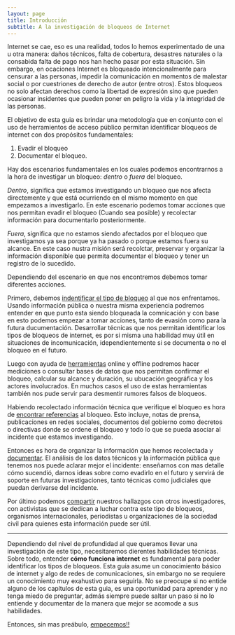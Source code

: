 ```yaml
---
layout: page
title: Introducción
subtitle: A la investigación de bloqueos de Internet
---
```


Internet se cae, eso es una realidad, todos lo hemos experimentado de una u otra manera: daños técnicos, falta de cobertura, desastres naturales o la consabida falta de pago nos han hecho pasar por esta situación. Sin embargo, en ocaciones Internet es bloqueado intencionalmente para censurar a las personas, impedir la comunicación en momentos de malestar social o por cuestriones de derecho de autor (entre otros). Estos bloqueos no solo afectan derechos como la libertad de expresión sino que pueden ocasionar insidentes que pueden poner en peligro la vida y la integridad de las personas.
  
El objetivo de esta guia es brindar una metodología que en conjunto con el uso de herramientos de acceso público permitan identificar bloqueos de internet con dos propósitos fundamentales:

1. Evadir el bloqueo
2. Documentar el bloqueo.

Hay dos escenarios fundamentales en los cuales podemos encontrarnos a la hora de investigar un bloqueo: _dentro_ o _fuera_ del bloqueo.

_Dentro_, significa que estamos investigando un bloqueo que nos afecta directemente y que está ocurriendo en el mismo momento en que empezamos a investigarlo. En este escenario podemos tomar acciones que nos permitan evadir el bloqueo (Cuando sea posible) y recolectar información para documentarlo posteriormente. 

_Fuera_, significa que no estamos siendo afectados por el bloqueo que investigamos ya sea porque ya ha pasado o porque estamos fuera su alcance. En este caso nustra misión será recolctar, preservar y organizar la información disponible que permita documentar el bloqueo y tener un registro de lo sucedido.

Dependiendo del escenario en que nos encontremos debemos tomar diferentes acciones.

Primero, debemos [indentificar el tipo de bloqueo](guia/identificar) al que nos enfrentamos. Usando información pública o nuestra misma experiencia podremos entender en que punto esta siendo bloqueada la comnicación y con base en esto podemos empezar a tomar acciones, tanto de evasión como para la futura ducumentación. Desarrollar técnicas que nos permitan identificar los tipos de bloqueos de internet, es por si misma una habilidad muy útil en situaciones de incomunicación, idependientemente si se documenta o no el bloqueo en el futuro.

Luego con ayuda de [herramientas](herramientas) online y offline podremos hacer mediciones o consultar bases de datos que nos permitan confirmar el bloqueo, calcular su alcance y duración, su ubucación geográfica y los actores involucrados. En muchos casos el uso de estas herramientas también nos pude servir para desmentir rumores falsos de bloqueos. 

Habiendo recolectado información técnica que verifique el bloqueo es hora de [encontrar referencias](referencias) al bloqueo. Esto incluye, notas de prensa, publicaciones en redes sociales, documentos del gobierno como decretos o directivas donde se ordene el bloqueo y todo lo que se pueda asociar al incidente que estamos investigando.

Entonces es hora de organizar la información que hemos recolectada y [documentar](documentar). El análisis de los datos técnicos y la información pública que tenemos nos puede aclarar mejor el incidente: enseñarnos con mas detalle cómo sucendió, darnos ideas sobre como evadirlo en el futuro y servirá de soporte en futuras investigaciones, tanto técnicas como judiciales que puedan derivarse del incidente.

Por último podemos [compartir](difundir) nuestros hallazgos con otros investigadores, con activistas que se dedican a luchar contra este tipo de bloqueos, organismos internacionales, periodistas u organizaciones de la sociedad civil para quienes esta información puede ser útil.

---
Dependiendo del nivel de profundidad al que queramos llevar una investigación de este tipo, necesitaremos dierentes habilidades técnicas. Sobre todo, entender **cómo funciona internet** es fundamental para poder identificar los tipos de bloqueos. Esta guía asume un conocimiento básico de internet y algo de redes de comunicaciones, sin embargo no se requiere un conocimiento muy exahustivo para seguirla. No se preocupe si no entide alguno de los capítulos de esta guia, es una oportunidad para aprender y no tenga miedo de preguntar, admás siempre puede saltar un paso si no lo entiende y documentar de la manera que mejor se acomode a sus habilidades.

Entonces, sin mas preábulo, [empecemos!!](identificar)
